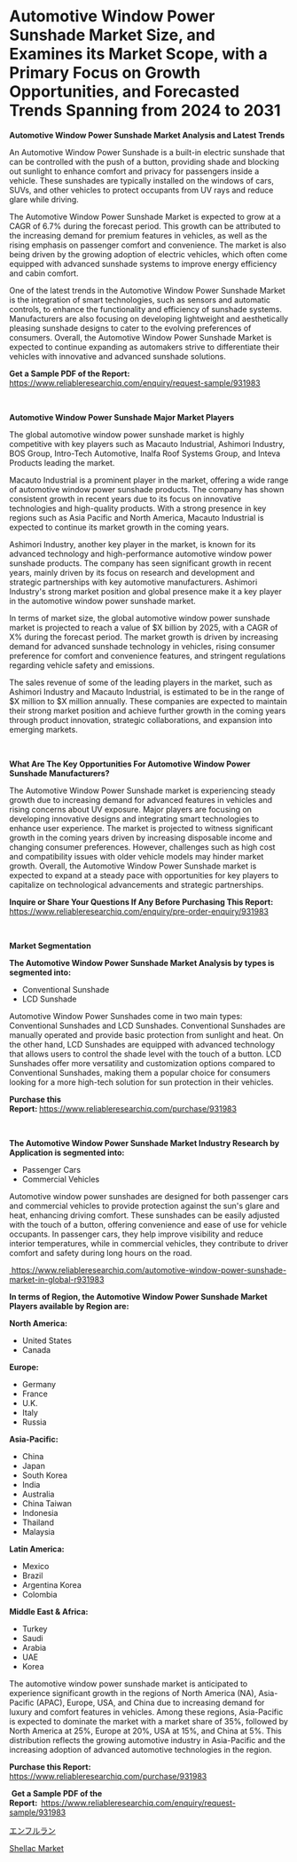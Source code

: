 <p><h1>Automotive Window Power Sunshade Market Size, and Examines its Market Scope, with a Primary Focus on Growth Opportunities, and Forecasted Trends Spanning from 2024 to 2031</h1></p><p><strong>Automotive Window Power Sunshade Market Analysis and Latest Trends</strong></p>
<p><p>An Automotive Window Power Sunshade is a built-in electric sunshade that can be controlled with the push of a button, providing shade and blocking out sunlight to enhance comfort and privacy for passengers inside a vehicle. These sunshades are typically installed on the windows of cars, SUVs, and other vehicles to protect occupants from UV rays and reduce glare while driving.</p><p>The Automotive Window Power Sunshade Market is expected to grow at a CAGR of 6.7% during the forecast period. This growth can be attributed to the increasing demand for premium features in vehicles, as well as the rising emphasis on passenger comfort and convenience. The market is also being driven by the growing adoption of electric vehicles, which often come equipped with advanced sunshade systems to improve energy efficiency and cabin comfort.</p><p>One of the latest trends in the Automotive Window Power Sunshade Market is the integration of smart technologies, such as sensors and automatic controls, to enhance the functionality and efficiency of sunshade systems. Manufacturers are also focusing on developing lightweight and aesthetically pleasing sunshade designs to cater to the evolving preferences of consumers. Overall, the Automotive Window Power Sunshade Market is expected to continue expanding as automakers strive to differentiate their vehicles with innovative and advanced sunshade solutions.</p></p>
<p><strong>Get a Sample PDF of the Report:&nbsp;</strong> <a href="https://www.reliableresearchiq.com/enquiry/request-sample/931983">https://www.reliableresearchiq.com/enquiry/request-sample/931983</a></p>
<p>&nbsp;</p>
<p><strong>Automotive Window Power Sunshade Major Market Players</strong></p>
<p><p>The global automotive window power sunshade market is highly competitive with key players such as Macauto Industrial, Ashimori Industry, BOS Group, Intro-Tech Automotive, Inalfa Roof Systems Group, and Inteva Products leading the market. </p><p>Macauto Industrial is a prominent player in the market, offering a wide range of automotive window power sunshade products. The company has shown consistent growth in recent years due to its focus on innovative technologies and high-quality products. With a strong presence in key regions such as Asia Pacific and North America, Macauto Industrial is expected to continue its market growth in the coming years.</p><p>Ashimori Industry, another key player in the market, is known for its advanced technology and high-performance automotive window power sunshade products. The company has seen significant growth in recent years, mainly driven by its focus on research and development and strategic partnerships with key automotive manufacturers. Ashimori Industry's strong market position and global presence make it a key player in the automotive window power sunshade market.</p><p>In terms of market size, the global automotive window power sunshade market is projected to reach a value of $X billion by 2025, with a CAGR of X% during the forecast period. The market growth is driven by increasing demand for advanced sunshade technology in vehicles, rising consumer preference for comfort and convenience features, and stringent regulations regarding vehicle safety and emissions. </p><p>The sales revenue of some of the leading players in the market, such as Ashimori Industry and Macauto Industrial, is estimated to be in the range of $X million to $X million annually. These companies are expected to maintain their strong market position and achieve further growth in the coming years through product innovation, strategic collaborations, and expansion into emerging markets.</p></p>
<p>&nbsp;</p>
<p><strong>What Are The Key Opportunities For Automotive Window Power Sunshade Manufacturers?</strong></p>
<p><p>The Automotive Window Power Sunshade market is experiencing steady growth due to increasing demand for advanced features in vehicles and rising concerns about UV exposure. Major players are focusing on developing innovative designs and integrating smart technologies to enhance user experience. The market is projected to witness significant growth in the coming years driven by increasing disposable income and changing consumer preferences. However, challenges such as high cost and compatibility issues with older vehicle models may hinder market growth. Overall, the Automotive Window Power Sunshade market is expected to expand at a steady pace with opportunities for key players to capitalize on technological advancements and strategic partnerships.</p></p>
<p><strong>Inquire or Share Your Questions If Any Before Purchasing This Report:</strong> <a href="https://www.reliableresearchiq.com/enquiry/pre-order-enquiry/931983">https://www.reliableresearchiq.com/enquiry/pre-order-enquiry/931983</a></p>
<p>&nbsp;</p>
<p><strong>Market Segmentation</strong></p>
<p><strong>The Automotive Window Power Sunshade Market Analysis by types is segmented into:</strong></p>
<p><ul><li>Conventional Sunshade</li><li>LCD Sunshade</li></ul></p>
<p><p>Automotive Window Power Sunshades come in two main types: Conventional Sunshades and LCD Sunshades. Conventional Sunshades are manually operated and provide basic protection from sunlight and heat. On the other hand, LCD Sunshades are equipped with advanced technology that allows users to control the shade level with the touch of a button. LCD Sunshades offer more versatility and customization options compared to Conventional Sunshades, making them a popular choice for consumers looking for a more high-tech solution for sun protection in their vehicles.</p></p>
<p><strong>Purchase this Report:&nbsp;</strong><a href="https://www.reliableresearchiq.com/purchase/931983">https://www.reliableresearchiq.com/purchase/931983</a></p>
<p>&nbsp;</p>
<p><strong>The Automotive Window Power Sunshade Market Industry Research by Application is segmented into:</strong></p>
<p><ul><li>Passenger Cars</li><li>Commercial Vehicles</li></ul></p>
<p><p>Automotive window power sunshades are designed for both passenger cars and commercial vehicles to provide protection against the sun's glare and heat, enhancing driving comfort. These sunshades can be easily adjusted with the touch of a button, offering convenience and ease of use for vehicle occupants. In passenger cars, they help improve visibility and reduce interior temperatures, while in commercial vehicles, they contribute to driver comfort and safety during long hours on the road.</p></p>
<p><a href="https://www.reliableresearchiq.com/automotive-window-power-sunshade-market-in-global-r931983">&nbsp;https://www.reliableresearchiq.com/automotive-window-power-sunshade-market-in-global-r931983</a></p>
<p><strong>In terms of Region, the Automotive Window Power Sunshade Market Players available by Region are:</strong></p>
<p>
    <p> <strong> North America: </strong>
        <ul>
            <li>United States</li>
            <li>Canada</li>
        </ul>
        </p> 
    <p> <strong> Europe: </strong>
        <ul>
            <li>Germany</li>
            <li>France</li>
            <li>U.K.</li>
            <li>Italy</li>
            <li>Russia</li>
        </ul>
        </p> 
    <p> <strong> Asia-Pacific: </strong>
        <ul>
            <li>China</li>
            <li>Japan</li>
            <li>South Korea</li>
            <li>India</li>
            <li>Australia</li>
            <li>China Taiwan</li>
            <li>Indonesia</li>
            <li>Thailand</li>
            <li>Malaysia</li>
        </ul>
        </p> 
    <p> <strong> Latin America: </strong>
        <ul>
            <li>Mexico</li>
            <li>Brazil</li>
            <li>Argentina Korea</li>
            <li>Colombia</li>
        </ul>
        </p> 
    <p> <strong> Middle East & Africa: </strong>
        <ul>
            <li>Turkey</li>
            <li>Saudi</li>
            <li>Arabia</li>
            <li>UAE</li>
            <li>Korea</li>
        </ul>
    </p>
    </p>
<p><p>The automotive window power sunshade market is anticipated to experience significant growth in the regions of North America (NA), Asia-Pacific (APAC), Europe, USA, and China due to increasing demand for luxury and comfort features in vehicles. Among these regions, Asia-Pacific is expected to dominate the market with a market share of 35%, followed by North America at 25%, Europe at 20%, USA at 15%, and China at 5%. This distribution reflects the growing automotive industry in Asia-Pacific and the increasing adoption of advanced automotive technologies in the region.</p></p>
<p><strong>Purchase this Report: </strong><a href="https://www.reliableresearchiq.com/purchase/931983">https://www.reliableresearchiq.com/purchase/931983</a></p>
<p>&nbsp;<strong>Get a Sample PDF of the Report:&nbsp;&nbsp;</strong><a href="https://www.reliableresearchiq.com/enquiry/request-sample/931983">https://www.reliableresearchiq.com/enquiry/request-sample/931983</a></p>
<p><strong></strong></p>
<p><p><a href="https://github.com/lababdou/Market-Research-Report-List-5/blob/main/876597129203.md">エンフルラン</a></p><p><a href="https://view.publitas.com/reportprime-1/shellac-market-forecasts-market-trends-and-impact-analysis-2024-2031/">Shellac Market</a></p></p>